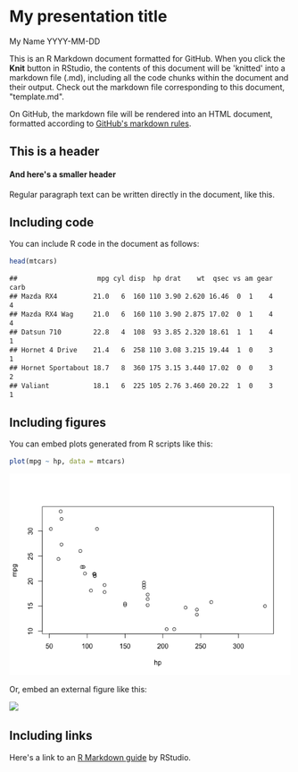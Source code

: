 My presentation title
================
My Name
YYYY-MM-DD

This is an R Markdown document formatted for GitHub. When you click the **Knit** button in RStudio, the contents of this document will be 'knitted' into a markdown file (.md), including all the code chunks within the document and their output. Check out the markdown file corresponding to this document, "template.md".

On GitHub, the markdown file will be rendered into an HTML document, formatted according to [GitHub's markdown rules](https://guides.github.com/features/mastering-markdown/).

This is a header
----------------

#### And here's a smaller header

Regular paragraph text can be written directly in the document, like this.

Including code
--------------

You can include R code in the document as follows:

``` r
head(mtcars)
```

    ##                    mpg cyl disp  hp drat    wt  qsec vs am gear carb
    ## Mazda RX4         21.0   6  160 110 3.90 2.620 16.46  0  1    4    4
    ## Mazda RX4 Wag     21.0   6  160 110 3.90 2.875 17.02  0  1    4    4
    ## Datsun 710        22.8   4  108  93 3.85 2.320 18.61  1  1    4    1
    ## Hornet 4 Drive    21.4   6  258 110 3.08 3.215 19.44  1  0    3    1
    ## Hornet Sportabout 18.7   8  360 175 3.15 3.440 17.02  0  0    3    2
    ## Valiant           18.1   6  225 105 2.76 3.460 20.22  1  0    3    1

Including figures
-----------------

You can embed plots generated from R scripts like this:

``` r
plot(mpg ~ hp, data = mtcars)
```

![](template_files/figure-markdown_github/unnamed-chunk-2-1.png)

Or, embed an external figure like this:

![](https://www.r-project.org/Rlogo.png)

Including links
---------------

Here's a link to an [R Markdown guide](https://rmarkdown.rstudio.com/lesson-2.html) by RStudio.
